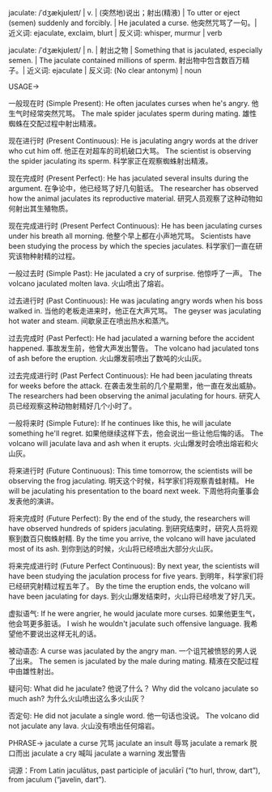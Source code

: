 jaculate: /ˈdʒækjʊleɪt/ | v. | (突然地)说出；射出(精液) | To utter or eject (semen) suddenly and forcibly. | He jaculated a curse. 他突然咒骂了一句。| 近义词: ejaculate, exclaim, blurt | 反义词: whisper, murmur | verb

jaculate: /ˈdʒækjʊleɪt/ | n. | 射出之物 | Something that is jaculated, especially semen. |  The jaculate contained millions of sperm.  射出物中包含数百万精子。| 近义词: ejaculate | 反义词:  (No clear antonym) | noun


USAGE->

一般现在时 (Simple Present):
He often jaculates curses when he's angry.  他生气时经常突然咒骂。
The male spider jaculates sperm during mating. 雄性蜘蛛在交配过程中射出精液。


现在进行时 (Present Continuous):
He is jaculating angry words at the driver who cut him off. 他正在对超车的司机破口大骂。
The scientist is observing the spider jaculating its sperm. 科学家正在观察蜘蛛射出精液。


现在完成时 (Present Perfect):
He has jaculated several insults during the argument. 在争论中，他已经骂了好几句脏话。
The researcher has observed how the animal jaculates its reproductive material. 研究人员观察了这种动物如何射出其生殖物质。


现在完成进行时 (Present Perfect Continuous):
He has been jaculating curses under his breath all morning. 他整个早上都在小声地咒骂。
Scientists have been studying the process by which the species jaculates. 科学家们一直在研究该物种射精的过程。


一般过去时 (Simple Past):
He jaculated a cry of surprise. 他惊呼了一声。
The volcano jaculated molten lava. 火山喷出了熔岩。


过去进行时 (Past Continuous):
He was jaculating angry words when his boss walked in. 当他的老板走进来时，他正在大声咒骂。
The geyser was jaculating hot water and steam. 间歇泉正在喷出热水和蒸汽。


过去完成时 (Past Perfect):
He had jaculated a warning before the accident happened. 事故发生前，他曾大声发出警告。
The volcano had jaculated tons of ash before the eruption. 火山爆发前喷出了数吨的火山灰。


过去完成进行时 (Past Perfect Continuous):
He had been jaculating threats for weeks before the attack. 在袭击发生前的几个星期里，他一直在发出威胁。
The researchers had been observing the animal jaculating for hours. 研究人员已经观察这种动物射精好几个小时了。


一般将来时 (Simple Future):
If he continues like this, he will jaculate something he'll regret. 如果他继续这样下去，他会说出一些让他后悔的话。
The volcano will jaculate lava and ash when it erupts. 火山爆发时会喷出熔岩和火山灰。


将来进行时 (Future Continuous):
This time tomorrow, the scientists will be observing the frog jaculating. 明天这个时候，科学家们将观察青蛙射精。
He will be jaculating his presentation to the board next week.  下周他将向董事会发表他的演讲。


将来完成时 (Future Perfect):
By the end of the study, the researchers will have observed hundreds of spiders jaculating. 到研究结束时，研究人员将观察到数百只蜘蛛射精.
By the time you arrive, the volcano will have jaculated most of its ash.  到你到达的时候，火山将已经喷出大部分火山灰。


将来完成进行时 (Future Perfect Continuous):
By next year, the scientists will have been studying the jaculation process for five years. 到明年，科学家们将已经研究射精过程五年了。
By the time the eruption ends, the volcano will have been jaculating for days. 到火山爆发结束时，火山将已经喷发了好几天。


虚拟语气:
If he were angrier, he would jaculate more curses. 如果他更生气，他会骂更多脏话。
I wish he wouldn't jaculate such offensive language. 我希望他不要说出这样无礼的话。


被动语态:
A curse was jaculated by the angry man.  一个诅咒被愤怒的男人说了出来。
The semen is jaculated by the male during mating.  精液在交配过程中由雄性射出。


疑问句:
What did he jaculate? 他说了什么？
Why did the volcano jaculate so much ash? 为什么火山喷出这么多火山灰？


否定句:
He did not jaculate a single word. 他一句话也没说。
The volcano did not jaculate any lava. 火山没有喷出任何熔岩。



PHRASE->
jaculate a curse  咒骂
jaculate an insult  辱骂
jaculate a remark  脱口而出
jaculate a cry  喊叫
jaculate a warning  发出警告


词源：From Latin jaculātus, past participle of jaculārī (“to hurl, throw, dart”), from jaculum (“javelin, dart”).
